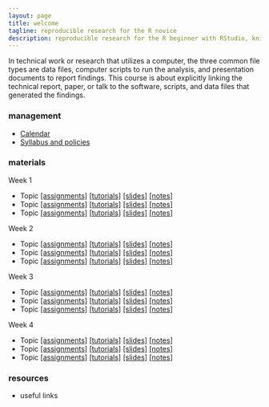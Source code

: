 ```yaml
---
layout: page
title: welcome
tagline: reproducible research for the R novice
description: reproducible research for the R beginner with RStudio, knitr
---
```


In technical work or research that utilizes a computer, the three common file types are 
data files, computer scripts to run the analysis, and presentation documents to report findings. This course is about explicitly linking the technical report, paper, or talk to the software, scripts, and data files that generated the findings. 

### management

- [Calendar](pages/item.html)
- [Syllabus and policies](pages/item.html)

### materials

Week 1 

- Topic [[assignments]](pages/item.html) [[tutorials]](pages/item.html) [[slides]](pages/item.html) [[notes]](pages/item.html) 
- Topic [[assignments]](pages/item.html) [[tutorials]](pages/item.html) [[slides]](pages/item.html) [[notes]](pages/item.html)  
- Topic [[assignments]](pages/item.html) [[tutorials]](pages/item.html) [[slides]](pages/item.html) [[notes]](pages/item.html) 

Week 2 

- Topic [[assignments]](pages/item.html) [[tutorials]](pages/item.html) [[slides]](pages/item.html) [[notes]](pages/item.html) 
- Topic [[assignments]](pages/item.html) [[tutorials]](pages/item.html) [[slides]](pages/item.html) [[notes]](pages/item.html)  
- Topic [[assignments]](pages/item.html) [[tutorials]](pages/item.html) [[slides]](pages/item.html) [[notes]](pages/item.html) 

Week 3 

- Topic [[assignments]](pages/item.html) [[tutorials]](pages/item.html) [[slides]](pages/item.html) [[notes]](pages/item.html) 
- Topic [[assignments]](pages/item.html) [[tutorials]](pages/item.html) [[slides]](pages/item.html) [[notes]](pages/item.html)  
- Topic [[assignments]](pages/item.html) [[tutorials]](pages/item.html) [[slides]](pages/item.html) [[notes]](pages/item.html) 

Week 4 

- Topic [[assignments]](pages/item.html) [[tutorials]](pages/item.html) [[slides]](pages/item.html) [[notes]](pages/item.html) 
- Topic [[assignments]](pages/item.html) [[tutorials]](pages/item.html) [[slides]](pages/item.html) [[notes]](pages/item.html)  
- Topic [[assignments]](pages/item.html) [[tutorials]](pages/item.html) [[slides]](pages/item.html) [[notes]](pages/item.html) 




### resources

- useful links 


